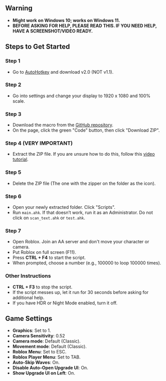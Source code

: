 ## Warning
- **Might work on Windows 10; works on Windows 11.**
- **BEFORE ASKING FOR HELP, PLEASE READ THIS. IF YOU NEED HELP, HAVE A SCREENSHOT/VIDEO READY.**

## Steps to Get Started

### Step 1
- Go to [AutoHotkey](https://www.autohotkey.com/) and download v2.0 (NOT v1.1).

### Step 2
- Go into settings and change your display to 1920 x 1080 and 100% scale.

### Step 3
- Download the macro from the [GitHub repository](https://github.com/ThuyTran735/AA_Infinity_Castle_Macro).
- On the page, click the green "Code" button, then click "Download ZIP".

### Step 4 (**VERY IMPORTANT**)
- Extract the ZIP file. If you are unsure how to do this, follow this [video tutorial](https://youtu.be/0t6nHhk-ZcE?si=wCoFcI0SF5VYxL41).

### Step 5
- Delete the ZIP file (The one with the zipper on the folder as the icon).

### Step 6
- Open your newly extracted folder. Click "Scripts".
- Run `main.ahk`. If that doesn’t work, run it as an Administrator. Do not click on `scan_text.ahk` or `test.ahk`.

### Step 7
- Open Roblox. Join an AA server and don't move your character or camera.
- Put Roblox on full screen (F11).
- Press **CTRL + F4** to start the script.
- When prompted, choose a number (e.g., 100000 to loop 100000 times).

### Other Instructions
- **CTRL + F3** to stop the script.
- If the script messes up, let it run for 30 seconds before asking for additional help.
- If you have HDR or Night Mode enabled, turn it off.

## Game Settings
- **Graphics**: Set to 1.
- **Camera Sensitivity**: 0.52
- **Camera mode**: Default (Classic).
- **Movement mode**: Default (Classic).
- **Roblox Menu**: Set to ESC.
- **Roblox Player Menu**: Set to TAB.
- **Auto-Skip Waves**: On.
- **Disable Auto-Open Upgrade UI**: On.
- **Show Upgrade UI on Left**: On.
